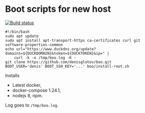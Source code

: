 Boot scripts for new host
=========================

[![Build status]](https://travis-ci.org/denisglotov/boo)

[Build status]: https://travis-ci.org/denisglotov/boo.svg?branch=master

``` shell
#!/bin/bash
sudo apt update
sudo apt install apt-transport-https ca-certificates curl git software-properties-common
echo url="https://www.duckdns.org/update?domains=${DUCKDOMAIN}&token=${DUCKTOKEN}&ip=" |
    curl -k -o /tmp/boo.log -K -
git clone https://github.com/denisglotov/boo.git
BOOT_USER='denis' BOOT_SSH_KEY='...' boo/install-root.sh
```

Installs
* Latest docker,
* docker-compose 1.24.1,
* nodejs 8, npm.

Log goes to `/tmp/boo.log`.
